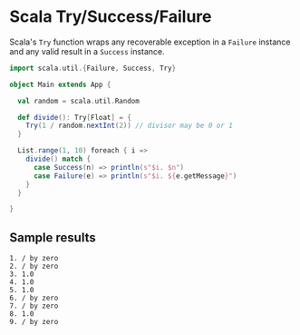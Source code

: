 # Scala Try/Success/Failure

Scala's `Try` function wraps any recoverable exception in a `Failure` instance and any valid result in a `Success` instance.

```scala
import scala.util.{Failure, Success, Try}

object Main extends App {

  val random = scala.util.Random

  def divide(): Try[Float] = {
    Try(1 / random.nextInt(2)) // divisor may be 0 or 1
  }

  List.range(1, 10) foreach { i =>
    divide() match {
      case Success(n) => println(s"$i. $n")
      case Failure(e) => println(s"$i. ${e.getMessage}")
    }
  }

}
```

## Sample results

```
1. / by zero
2. / by zero
3. 1.0
4. 1.0
5. 1.0
6. / by zero
7. / by zero
8. 1.0
9. / by zero
```
